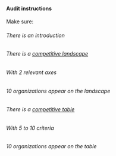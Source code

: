#### Audit instructions

Make sure: 

###### There is an introduction
###### There is a [competitive landscape](https://venngage-wordpress.s3.amazonaws.com/uploads/2019/03/g2crowd-grid.png)
###### With 2 relevant axes
###### 10 organizations appear on the landscape
###### There is a [competitive table](https://venngage-wordpress.s3.amazonaws.com/uploads/2019/03/product-features-comparison-matrix.png)
###### With 5 to 10 criteria
###### 10 organizations appear on the table